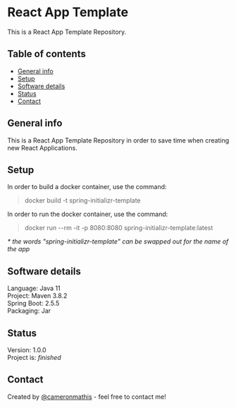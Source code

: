 # React App Template

This is a React App Template Repository.

## Table of contents

- [General info](#general-info)
- [Setup](#setup)
- [Software details](#Software-details)
- [Status](#status)
- [Contact](#contact)

## General info

This is a React App Template Repository in order to save time when creating new React Applications.

## Setup

In order to build a docker container, use the command:

> docker build -t spring-initializr-template

In order to run the docker container, use the command:

> docker run --rm -it -p 8080:8080 spring-initializr-template:latest

_\* the words "spring-initializr-template" can be swapped out for the name of the app_

## Software details

Language: Java 11 <br/>
Project: Maven 3.8.2 <br/>
Spring Boot: 2.5.5 <br/>
Packaging: Jar <br/>

## Status

Version: 1.0.0 <br/>
Project is: _finished_

## Contact

Created by [@cameronmathis](https://github.com/cameronmathis/) - feel free to contact me!
